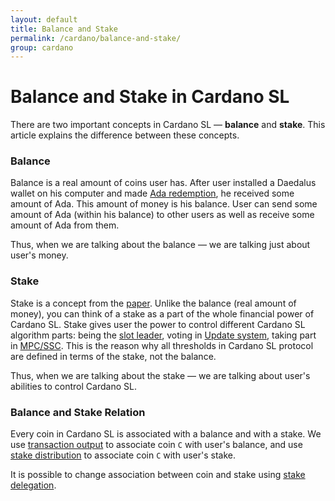 ```yaml
---
layout: default
title: Balance and Stake
permalink: /cardano/balance-and-stake/
group: cardano
---
```

<!-- Reviewed at a6a1cdf72c7e167a13f500c0679c01fe4cfa0ca8 -->

# Balance and Stake in Cardano SL

There are two important concepts in Cardano SL &mdash; **balance** and **stake**. This article
explains the difference between these concepts.

### Balance

Balance is a real amount of coins user has. After user installed a Daedalus wallet on his computer
and made [Ada redemption](/timeline/bootstrap/), he received some amount of Ada. This amount of
money is his balance. User can send some amount of Ada (within his balance) to other users as well as
receive some amount of Ada from them.

Thus, when we are talking about the balance &mdash; we are talking just about user's money.

### Stake

Stake is a concept from the [paper](/glossary/#paper). Unlike the balance (real amount of money),
you can think of a stake as a part of the whole financial power of Cardano SL. Stake gives user the
power to control different Cardano SL algorithm parts: being the [slot leader](/glossary/#slot-leader),
voting in [Update system](/cardano/update-mechanism/), taking part in [MPC/SSC](/technical/leader-selection/#follow-the-satoshi).
This is the reason why all thresholds in Cardano SL protocol are defined in terms of the stake,
not the balance.

Thus, when we are talking about the stake &mdash; we are talking about user's abilities to control
Cardano SL.

### Balance and Stake Relation

Every coin in Cardano SL is associated with a balance and with a stake. We use [transaction output](/cardano/transactions/#design)
to associate coin `C` with user's balance, and use [stake distribution](/timeline/bootstrap/#stake-locking)
to associate coin `C` with user's stake.

It is possible to change association between coin and stake using [stake delegation](/technical/delegation/).
